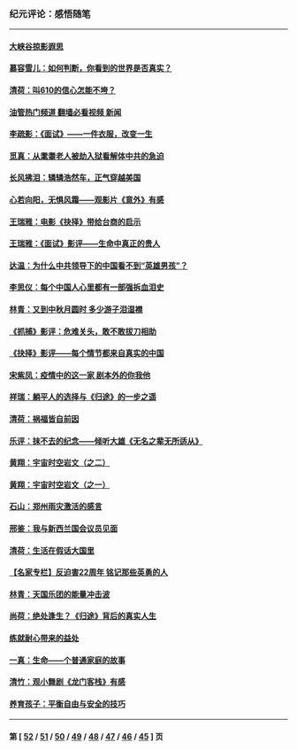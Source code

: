 ### 纪元评论：感悟随笔
---
#### [大峡谷掠影遐思](../../pages/nsc1035/n13354743.md?11120330) 
#### [慕容雪儿：如何判断，你看到的世界是否真实？](../../pages/nsc1035/n13332569.md?11120330) 
#### [清荷：叫610的信心怎能不垮？](../../pages/nsc1035/n13304848.md?11120330) 
#### [油管热门频道 翻墙必看视频 新闻](ok?11120330)
#### [李疏影：《面试》——一件衣服，改变一生](../../pages/nsc1035/n13292494.md?11120330) 
#### [觅真：从耄耋老人被劫入狱看解体中共的急迫](../../pages/nsc1035/n13284545.md?11120330) 
#### [长风拂泪：辚辚浩然车，正气穿越美国](../../pages/nsc1035/n13284280.md?11120330) 
#### [心若向阳，无惧风霜——观影片《意外》有感](../../pages/nsc1035/n13275318.md?11120330) 
#### [王瑞雅：电影《抉择》带给台商的启示](../../pages/nsc1035/n13274064.md?11120330) 
#### [王瑞雅：《面试》影评——生命中真正的贵人](../../pages/nsc1035/n13260528.md?11120330) 
#### [达温：为什么中共领导下的中国看不到“英雄男孩”？](../../pages/nsc1035/n13257099.md?11120330) 
#### [李思仪：每个中国人心里都有一部强拆血泪史](../../pages/nsc1035/n13249632.md?11120330) 
#### [林青：又到中秋月圆时 多少游子泪湿襟](../../pages/nsc1035/n13245916.md?11120330) 
#### [《抓捕》影评：危难关头，敢不敢拔刀相助](../../pages/nsc1035/n13244251.md?11120330) 
#### [《抉择》影评——每个情节都来自真实的中国](../../pages/nsc1035/n13242564.md?11120330) 
#### [宋紫凤：疫情中的这一家 剧本外的你我他](../../pages/nsc1035/n13242358.md?11120330) 
#### [祥瑞：躺平人的选择与《归途》的一步之遥](../../pages/nsc1035/n13213201.md?11120330) 
#### [清荷：祸福皆自前因](../../pages/nsc1035/n13213177.md?11120330) 
#### [乐评：抹不去的纪念——倾听大雄《无名之辈无所适从》](../../pages/nsc1035/n13163359.md?11120330) 
#### [黄翔：宇宙时空岩文（之二）](../../pages/nsc1035/n13141116.md?11120330) 
#### [黄翔：宇宙时空岩文（之一）](../../pages/nsc1035/n13140355.md?11120330) 
#### [石山：郑州雨灾激活的感言](../../pages/nsc1035/n13135372.md?11120330) 
#### [邢鉴：我与新西兰国会议员见面](../../pages/nsc1035/n13111626.md?11120330) 
#### [清荷：生活在假话大国里](../../pages/nsc1035/n13103916.md?11120330) 
#### [【名家专栏】反迫害22周年 铭记那些英勇的人](../../pages/nsc1035/n13102771.md?11120330) 
#### [林青：天国乐团的能量冲击波](../../pages/nsc1035/n13099634.md?11120330) 
#### [尚荷：绝处逢生？《归途》背后的真实人生](../../pages/nsc1035/n13099470.md?11120330) 
#### [练就耐心带来的益处](../../pages/nsc1035/n13081876.md?11120330) 
#### [一真：生命——个普通家庭的故事](../../pages/nsc1035/n13075782.md?11120330) 
#### [清竹：观小舞剧《龙门客栈》有感](../../pages/nsc1035/n13069850.md?11120330) 
#### [养育孩子：平衡自由与安全的技巧](../../pages/nsc1035/n13054510.md?11120330) 

---
#### 第 [ [52](./52.md?11120330) / [51](./51.md?11120330) / [50](./50.md?11120330) / [49](./49.md?11120330) / [48](./48.md?11120330) / [47](./47.md?11120330) / [46](./46.md?11120330) / [45](./45.md?11120330) ] 页
